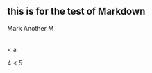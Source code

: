 ## this is for the test of Markdown

<table>
	<tr>
	Mark
	</tr>
	<tr>
	Another M
	</tr>
</table>

 < a

4 < 5


